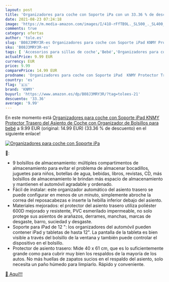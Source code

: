 ```yaml
---
layout: post
title: 'Organizadores para coche con Soporte iPa con un 33.36 % de descuento'
date: 2021-08-23 07:24:18
image: 'https://m.media-amazon.com/images/I/41O-rFfTB9L._SL500_._SL400_.jpg'
comments: true
category: ofertas
author: 'tole.es'
slug: 'B08J3MRY3R-es Organizadores para coche con Soporte iPad KNMY Protector...'
sku: 'B08J3MRY3R-es'
tags: [ 'Accesorios para sillas de coche','Bebé','Organizadores para coche','Sillas de coche y accesorios','ipad','knmy', ]
actualPrice: 9.99 EUR
currency: EUR
price: 9.99
comparePrice: 14.99 EUR
prodname: 'Organizadores para coche con Soporte iPad  KNMY Protector Trasero del Asiento de Coche con Organizador de Bolsillos para bebé'
country: 'es'
flag: '🇪🇸'
brand: 'KNMY'
buyurl: 'https://www.amazon.es/dp/B08J3MRY3R/?tag=tolees-21'
descuento: '33.36'
average: '9.99'
---
```


En este momento está [Organizadores para coche con Soporte iPad  KNMY Protector Trasero del Asiento de Coche con Organizador de Bolsillos para bebé](https://www.amazon.es/dp/B08J3MRY3R/?tag=tolees-21) a 9.99 EUR (original: 14.99 EUR) (33.36 %  de descuento) en el siguiente enlace!

[![Organizadores para coche con Soporte iPa](https://m.media-amazon.com/images/I/41O-rFfTB9L._SL500_._SL400_.jpg)](https://www.amazon.es/dp/B08J3MRY3R/?tag=tolees-21)

🔎:

- 9 bolsillos de almacenamiento: múltiples compartimentos de almacenamiento para evitar el problema de almacenar bocadillos, juguetes para niños, botellas de agua, bebidas, libros, revistas, CD, más bolsillos de almacenamiento le brindan más espacio de almacenamiento y mantienen el automóvil agradable y ordenado.
- Fácil de instalar: este organizador automático del asiento trasero se puede configurar en menos de un minuto, simplemente abroche la correa del reposacabezas e inserte la hebilla inferior debajo del asiento.
- Materiales mejorados: el protector del asiento trasero utiliza poliéster 600D mejorado y resistente, PVC esmerilado impermeable, no solo protege sus asientos de arañazos, derrames, manchas, marcas de desgaste, barro, suciedad y desgaste.
- Soporte para iPad de 12 ": los organizadores del automóvil pueden contener iPad y tabletas de hasta 12". La pantalla de la tableta es bien visible a través del bolsillo de la ventana y también puede controlar el dispositivo en el bolsillo.
- Protector de asiento trasero: Mide 40 x 61 cm, que es lo suficientemente grande como para cubrir muy bien los respaldos de la mayoría de los autos. No más huellas de zapatos sucios en el respaldo del asiento, solo necesita un paño húmedo para limpiarlo. Rápido y conveniente.

[🛒 Aquí!!!](https://www.amazon.es/dp/B08J3MRY3R/?tag=tolees-21)
